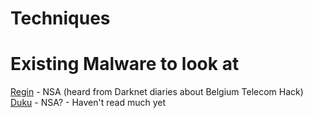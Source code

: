 <!-- TITLE: Malware -->
<!-- SUBTITLE: A quick summary of Malware -->

# Techniques
# Existing Malware to look at
[Regin](/regin) - NSA (heard from Darknet diaries about Belgium Telecom Hack)
[Duku](/duku) - NSA? - Haven't read much yet
